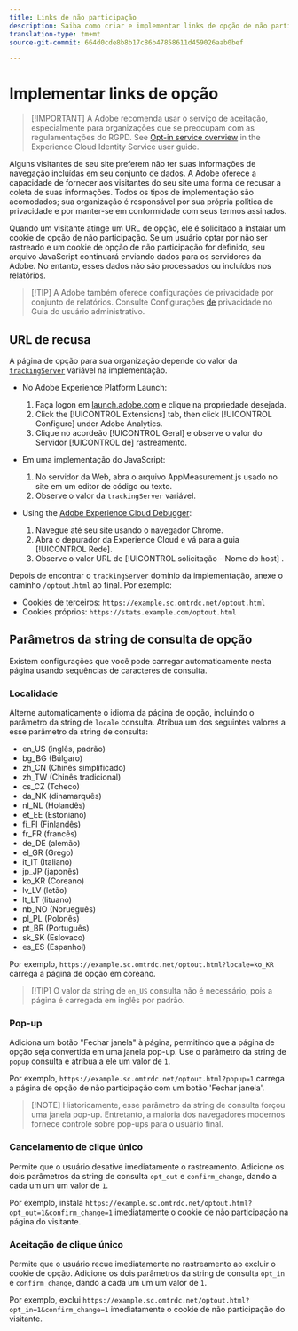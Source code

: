 ```yaml
---
title: Links de não participação
description: Saiba como criar e implementar links de opção de não participação para visitantes do site.
translation-type: tm+mt
source-git-commit: 664d0cde8b8b17c86b47858611d459026aab0bef

---
```



# Implementar links de opção

> [!IMPORTANT] A Adobe recomenda usar o serviço de aceitação, especialmente para organizações que se preocupam com as regulamentações do RGPD. See [Opt-in service overview](https://docs.adobe.com/content/help/en/id-service/using/implementation/opt-in-service/optin-overview.html) in the Experience Cloud Identity Service user guide.

Alguns visitantes de seu site preferem não ter suas informações de navegação incluídas em seu conjunto de dados. A Adobe oferece a capacidade de fornecer aos visitantes do seu site uma forma de recusar a coleta de suas informações. Todos os tipos de implementação são acomodados; sua organização é responsável por sua própria política de privacidade e por manter-se em conformidade com seus termos assinados.

Quando um visitante atinge um URL de opção, ele é solicitado a instalar um cookie de opção de não participação. Se um usuário optar por não ser rastreado e um cookie de opção de não participação for definido, seu arquivo JavaScript continuará enviando dados para os servidores da Adobe. No entanto, esses dados não são processados ou incluídos nos relatórios.

> [!TIP] A Adobe também oferece configurações de privacidade por conjunto de relatórios. Consulte Configurações [de](../../admin/admin/privacy-settings.md) privacidade no Guia do usuário administrativo.

## URL de recusa

A página de opção para sua organização depende do valor da [`trackingServer`](../vars/config-vars/trackingserver.md) variável na implementação.

* No Adobe Experience Platform Launch:
   1. Faça logon em [launch.adobe.com](https://launch.adobe.com) e clique na propriedade desejada.
   2. Click the [!UICONTROL Extensions] tab, then click [!UICONTROL Configure] under Adobe Analytics.
   3. Clique no acordeão [!UICONTROL Geral] e observe o valor do Servidor [!UICONTROL de] rastreamento.

* Em uma implementação do JavaScript:
   1. No servidor da Web, abra o arquivo AppMeasurement.js usado no site em um editor de código ou texto.
   2. Observe o valor da `trackingServer` variável.

* Using the [Adobe Experience Cloud Debugger](https://docs.adobe.com/content/help/en/debugger/using/experience-cloud-debugger.html):
   1. Navegue até seu site usando o navegador Chrome.
   2. Abra o depurador da Experience Cloud e vá para a guia [!UICONTROL Rede].
   3. Observe o valor URL de [!UICONTROL solicitação - Nome do host] .

Depois de encontrar o `trackingServer` domínio da implementação, anexe o caminho `/optout.html` ao final. Por exemplo:

* Cookies de terceiros: `https://example.sc.omtrdc.net/optout.html`
* Cookies próprios: `https://stats.example.com/optout.html`

## Parâmetros da string de consulta de opção

Existem configurações que você pode carregar automaticamente nesta página usando sequências de caracteres de consulta.

### Localidade

Alterne automaticamente o idioma da página de opção, incluindo o parâmetro da string de `locale` consulta. Atribua um dos seguintes valores a esse parâmetro da string de consulta:

* en_US (inglês, padrão)
* bg_BG (Búlgaro)
* zh_CN (Chinês simplificado)
* zh_TW (Chinês tradicional)
* cs_CZ (Tcheco)
* da_NK (dinamarquês)
* nl_NL (Holandês)
* et_EE (Estoniano)
* fi_FI (Finlandês)
* fr_FR (francês)
* de_DE (alemão)
* el_GR (Grego)
* it_IT (Italiano)
* jp_JP (japonês)
* ko_KR (Coreano)
* lv_LV (letão)
* lt_LT (lituano)
* nb_NO (Norueguês)
* pl_PL (Polonês)
* pt_BR (Português)
* sk_SK (Eslovaco)
* es_ES (Espanhol)

Por exemplo, `https://example.sc.omtrdc.net/optout.html?locale=ko_KR` carrega a página de opção em coreano.

> [!TIP] O valor da string de `en_US` consulta não é necessário, pois a página é carregada em inglês por padrão.

### Pop-up

Adiciona um botão &quot;Fechar janela&quot; à página, permitindo que a página de opção seja convertida em uma janela pop-up. Use o parâmetro da string de `popup` consulta e atribua a ele um valor de `1`.

Por exemplo, `https://example.sc.omtrdc.net/optout.html?popup=1` carrega a página de opção de não participação com um botão &#39;Fechar janela&#39;.

> [!NOTE] Historicamente, esse parâmetro da string de consulta forçou uma janela pop-up. Entretanto, a maioria dos navegadores modernos fornece controle sobre pop-ups para o usuário final.

### Cancelamento de clique único

Permite que o usuário desative imediatamente o rastreamento. Adicione os dois parâmetros da string de consulta `opt_out` e `confirm_change`, dando a cada um um um valor de `1`.

Por exemplo, instala `https://example.sc.omtrdc.net/optout.html?opt_out=1&confirm_change=1` imediatamente o cookie de não participação na página do visitante.

### Aceitação de clique único

Permite que o usuário recue imediatamente no rastreamento ao excluir o cookie de opção. Adicione os dois parâmetros da string de consulta `opt_in` e `confirm_change`, dando a cada um um um valor de `1`.

Por exemplo, exclui `https://example.sc.omtrdc.net/optout.html?opt_in=1&confirm_change=1` imediatamente o cookie de não participação do visitante.
